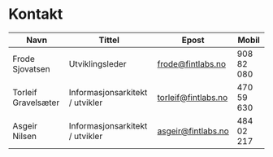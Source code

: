 # Kontakt

| Navn                | Tittel                          | Epost               | Mobil      |
|---------------------|---------------------------------|---------------------|------------|
| Frode Sjovatsen     | Utviklingsleder                 | frode@fintlabs.no   | 908 82 080 |
| Torleif Gravelsæter | Informasjonsarkitekt / utvikler | torleif@fintlabs.no | 470 59 630 |
| Asgeir Nilsen       | Informasjonsarkitekt / utvikler | asgeir@fintlabs.no  | 484 02 217 |
